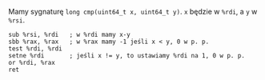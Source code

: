 Mamy sygnaturę `long cmp(uint64_t x, uint64_t y)`.
`x` będzie w `%rdi`, a `y` w `%rsi`.

```
sub %rsi, %rdi   ; w %rdi mamy x-y
sbb %rax, %rax   ; w %rax mamy -1 jeśli x < y, 0 w p. p.
test %rdi, %rdi
setne %rdi       ; jeśli x != y, to ustawiamy %rdi na 1, 0 w p. p.
or %rdi, %rax
ret
```
